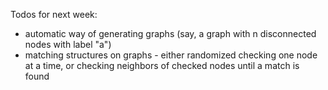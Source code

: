 Todos for next week:

-   automatic way of generating graphs (say, a graph with n disconnected nodes
    with label "a")
-   matching structures on graphs - either randomized checking one node at a
    time, or checking neighbors of checked nodes until a match is found
